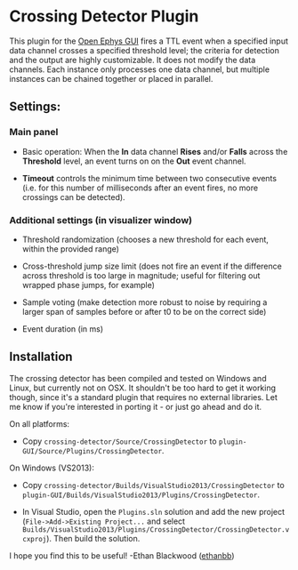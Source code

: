 # Crossing Detector Plugin

This plugin for the [Open Ephys GUI](https://github.com/open-ephys/plugin-GUI) fires a TTL event when a specified input data channel crosses a specified threshold level; the criteria for detection and the output are highly customizable. It does not modify the data channels. Each instance only processes one data channel, but multiple instances can be chained together or placed in parallel.

## Settings:

### Main panel

* Basic operation: When the __In__ data channel __Rises__ and/or __Falls__ across the __Threshold__ level, an event turns on on the __Out__ event channel.

* __Timeout__ controls the minimum time between two consecutive events (i.e. for this number of milliseconds after an event fires, no more crossings can be detected).

### Additional settings (in visualizer window)

* Threshold randomization (chooses a new threshold for each event, within the provided range)

* Cross-threshold jump size limit (does not fire an event if the difference across threshold is too large in magnitude; useful for filtering out wrapped phase jumps, for example)

* Sample voting (make detection more robust to noise by requiring a larger span of samples before or after t0 to be on the correct side)

* Event duration (in ms)

## Installation

The crossing detector has been compiled and tested on Windows and Linux, but currently not on OSX. It shouldn't be too hard to get it working though, since it's a standard plugin that requires no external libraries. Let me know if you're interested in porting it - or just go ahead and do it.

On all platforms:

* Copy `crossing-detector/Source/CrossingDetector` to `plugin-GUI/Source/Plugins/CrossingDetector`.

On Windows (VS2013):

* Copy `crossing-detector/Builds/VisualStudio2013/CrossingDetector` to `plugin-GUI/Builds/VisualStudio2013/Plugins/CrossingDetector`.

* In Visual Studio, open the `Plugins.sln` solution and add the new project (`File->Add->Existing Project...` and select `Builds/VisualStudio2013/Plugins/CrossingDetector/CrossingDetector.vcxproj`). Then build the solution.

I hope you find this to be useful!
-Ethan Blackwood ([ethanbb](https://github.com/ethanbb))
